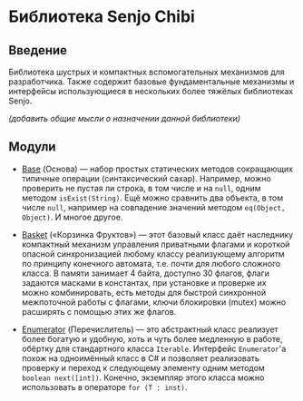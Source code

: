 # Библиотека Senjo Chibi

## Введение

Библиотека шустрых и компактных вспомогательных механизмов для разработчика. Также содержит базовые фундаментальные механизмы и интерфейсы использующиеся в нескольких более тяжёлых библиотеках Senjo.

_(добавить общие мысли о назначении данной библиотеки)_

## Модули

- [Base](base.md) (Основа) — набор простых статических методов сокращающих типичные операции (синтаксический сахар). Например, можно проверить не пустая ли строка, в том числе и на `null`, одним методом `isExist(String)`. Ещё можно сравнить два объекта, в том числе `null`, например на совпадение значений методом `eq(Object, Object)`. И многое другое.

- [Basket](basket.md) («Корзинка Фруктов») — этот базовый класс даёт наследнику компактный механизм управления приватными флагами и короткой опасной синхронизацией любому классу реализующему алгоритм по принципу конечного автомата, т.е. почти для любого сложного класса. В памяти занимает 4 байта, доступно 30 флагов, флаги задаются масками в константах, при установке и проверке их можно комбинировать, есть методы для быстрой синхронной межпоточной работы с флагами, ключи блокировки (mutex) можно расширять с помощью этих же флагов.

- [Enumerator](enumerator.md) (Перечислитель) — это абстрактный класс реализует более богатую и удобную, хоть и чуть более медленную в работе, обёртку для стандартного класса `Iterable`. Интерфейс `Enumerator`'а похож на одноимённый класс в C# и позволяет реализовать проверку и переход к следующему элементу одним методом `boolean next([int])`. Конечно, экземпляр этого класса можно использовать в операторе `for (T : inst)`.